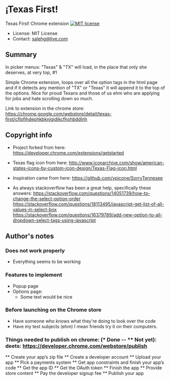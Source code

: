 # ¡Texas First!
Texas First! Chrome extension
[![MIT license](https://img.shields.io/badge/license-MIT-lightgrey.svg)](https://raw.githubusercontent.com/harvard-ios/assignment-5-almto3/master/LICENSE.txt)
* License: MIT License
* Contact: salehg@live.com

## Summary
  In picker menus: "Texas" & "TX" will load, in the place that only she deserves, at very top, #1

  Simple Chrome extension, loops over all the option tags in the html page and if it detects any mention of "TX" or "Texas" it will append it to the top of the options. Nice for proud Texans and those of us ehm who are applying for jobs and hate scrolling down so much.

  Link to extension in the chrome store:
    https://chrome.google.com/webstore/detail/texas-first/cflpfjhdephkbknjgidjkcfhohbddlnh

## Copyright info
  * Project forked from here:
    https://developer.chrome.com/extensions/getstarted

  * Texas flag icon from here:
    http://www.iconarchive.com/show/american-states-icons-by-custom-icon-design/Texas-Flag-icon.html

  * Inspiration came from here:
    https://github.com/vpicone/SorryTennesee

  * As always stackoverflow has been a great help, specifically these answers:
    https://stackoverflow.com/questions/14051739/how-to-change-the-select-option-order
    https://stackoverflow.com/questions/18113495/javascript-get-list-of-all-values-in-select-box
    https://stackoverflow.com/questions/16379789/add-new-option-to-all-dropdown-select-tags-using-javascript

## Author's notes

### Does not work properly
  * Everything seems to be working

### Features to implement
  * Popup page
  * Options page:
    * Some text would be nice

### Before launching on the Chrome store
  * Have someone who knows what they're doing to look over the code
  * Have my test subjects (ehm) I mean friends try it on their computers.


### Things needed to publish on chrome: (* Done -- ** Not yet): deets: https://developer.chrome.com/webstore/publish
  ** Create your app’s zip file
  ** Create a developer account
  ** Upload your app
  ** Pick a payments system
  ** Get app constraints and finish your app’s code
  ** Get the app ID
  ** Get the OAuth token
  ** Finish the app
  ** Provide store content
  ** Pay the developer signup fee
  ** Publish your app
